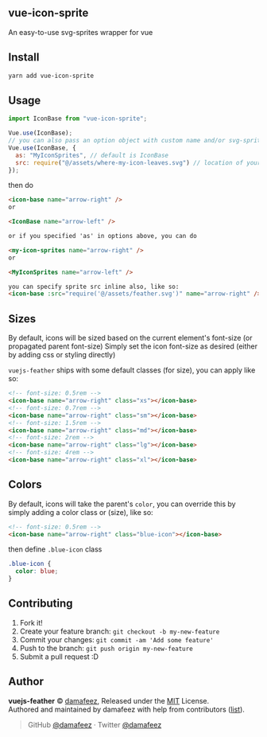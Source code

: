 ## vue-icon-sprite

An easy-to-use svg-sprites wrapper for vue

## Install

```bash
yarn add vue-icon-sprite
```

## Usage

```js
import IconBase from "vue-icon-sprite";

Vue.use(IconBase);
// you can also pass an option object with custom name and/or svg-sprite
Vue.use(IconBase, {
  as: "MyIconSprites", // default is IconBase
  src: require("@/assets/where-my-icon-leaves.svg") // location of your svg icon sprites, if you put your sprite in /assets/icons.svg you wouldn't have to specify this
});
```

then do

```html
<icon-base name="arrow-right" />
or

<IconBase name="arrow-left" />

or if you specified 'as' in options above, you can do

<my-icon-sprites name="arrow-right" />
or

<MyIconSprites name="arrow-left" />

you can specify sprite src inline also, like so:
<icon-base :src="require('@/assets/feather.svg')" name="arrow-right" />
```

## Sizes

By default, icons will be sized based on the current element's font-size (or propagated parent font-size)
Simply set the icon font-size as desired (either by adding css or styling directly)

`vuejs-feather` ships with some default classes (for size), you can apply like so:

```html
<!-- font-size: 0.5rem -->
<icon-base name="arrow-right" class="xs"></icon-base>
<!-- font-size: 0.7rem -->
<icon-base name="arrow-right" class="sm"></icon-base>
<!-- font-size: 1.5rem -->
<icon-base name="arrow-right" class="md"></icon-base>
<!-- font-size: 2rem -->
<icon-base name="arrow-right" class="lg"></icon-base>
<!-- font-size: 4rem -->
<icon-base name="arrow-right" class="xl"></icon-base>
```

## Colors

By default, icons will take the parent's `color`, you can override this by simply adding a color class or (size), like so:

```html
<!-- font-size: 0.5rem -->
<icon-base name="arrow-right" class="blue-icon"></icon-base>
```

then define `.blue-icon` class

```css
.blue-icon {
  color: blue;
}
```

## Contributing

1. Fork it!
2. Create your feature branch: `git checkout -b my-new-feature`
3. Commit your changes: `git commit -am 'Add some feature'`
4. Push to the branch: `git push origin my-new-feature`
5. Submit a pull request :D

## Author

**vuejs-feather** © [damafeez](https://github.com/damafeez), Released under the [MIT](./LICENSE) License.<br>
Authored and maintained by damafeez with help from contributors ([list](https://github.com/damafeez/vuejs-feather)).

> GitHub [@damafeez](https://github.com/damafeez) · Twitter [@damafeez](https://twitter.com/damafeez)
